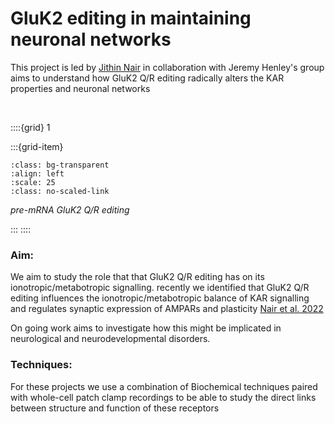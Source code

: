 # GluK2 editing in maintaining neuronal networks

This project is led by [Jithin Nair](../our-team/members/jithinnair) in collaboration with Jeremy Henley's group aims to understand 
how GluK2 Q/R editing radically alters the KAR properties and neuronal networks


&nbsp;


::::{grid} 1

:::{grid-item}
```{image} ../img/projects/kainate-project.png 
:class: bg-transparent
:align: left
:scale: 25
:class: no-scaled-link
```
_pre-mRNA GluK2 Q/R editing_

:::
::::

### Aim:
We aim to study the role that that GluK2 Q/R editing has on its ionotropic/metabotropic signalling. 
recently we identified that GluK2 Q/R editing influences the ionotropic/metabotropic balance of 
KAR signalling and regulates synaptic expression of AMPARs and plasticity [Nair et al. 2022](https://www.biorxiv.org/content/10.1101/2022.10.31.514576v1.full)

On going work aims to investigate how this might be implicated in neurological and neurodevelopmental disorders.

### Techniques:
For these projects we use a combination of Biochemical techniques paired with whole-cell patch clamp recordings to be able
to study the direct links between structure and function of these receptors

